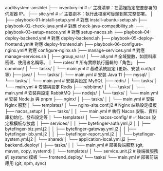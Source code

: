 auditsystem-ansible/
├── inventory.ini                # ✅ 主機清單：在這裡指定您要部署的伺服器 IP。
├── site.yml                     # ✅ 主要劇本：執行此檔案可從頭到尾完整部署。
│
├── playbook-01-install-setup.yml  # 對應 install-ubuntu-setup.sh
├── playbook-02-check-java.yml     # 對應 check-java-compatibility.sh
├── playbook-03-setup-nacos.yml    # 對應 setup-nacos.sh
├── playbook-04-deploy-backend.yml # 對應 deploy-backend.sh
├── playbook-05-deploy-frontend.yml# 對應 deploy-frontend.sh
├── playbook-06-configure-nginx.yml# 對應 configure-nginx.sh
├── manage-services.yml            # 對應 manage-services.sh
│
├── group_vars/
│   └── all.yml                    # 全域變數，如資料庫密碼、使用者名稱等。
│
└── roles/                         # 所有實際執行邏輯的「角色」
    ├── common/
    │   └── tasks/
    │       └── main.yml           # 基礎系統設定 (更新、安裝 curl/git 等)
    ├── java/
    │   └── tasks/
    │       └── main.yml           # 安裝 Java 11
    ├── mysql/
    │   └── tasks/
    │       └── main.yml           # 安裝與設定 MySQL
    ├── redis/
    │   └── tasks/
    │       └── main.yml           # 安裝與設定 Redis
    ├── rabbitmq/
    │   └── tasks/
    │       └── main.yml           # 安裝與設定 RabbitMQ
    ├── nodejs/
    │   └── tasks/
    │       └── main.yml           # 安裝 Node.js 與 pnpm
    ├── nginx/
    │   ├── tasks/
    │   │   └── main.yml           # 安裝 Nginx 服務
    │   └── templates/
    │       └── nginx-site.conf.j2 # Nginx 站點設定模板
    ├── nacos_setup/
    │   ├── tasks/
    │   │   └── main.yml           # 執行 Nacos 安裝、資料庫初始化、發布設定等
    │   └── templates/
    │       └── nacos-config/      # ✅ Nacos 設定檔模板存放處
    │           ├── services/
    │           │   ├── bytefinger-auth.yml.j2
    │           │   ├── bytefinger-biz.yml.j2
    │           │   ├── bytefinger-gateway.yml.j2
    │           │   ├── bytefinger-job.yml.j2
    │           │   ├── bytefinger-report.yml.j2
    │           │   └── bytefinger-system.yml.j2
    │           └── shared/
    │               └── application-local.yml.j2
    ├── backend_deploy/
    │   ├── tasks/
    │   │   └── main.yml           # 部署後端服務 (git, maven, copy, systemd)
    │   └── templates/
    │       └── service.unit.j2    # 後端微服務的 systemd 模板
    └── frontend_deploy/
        └── tasks/
            └── main.yml           # 部署前端應用 (git, npm, sync)
